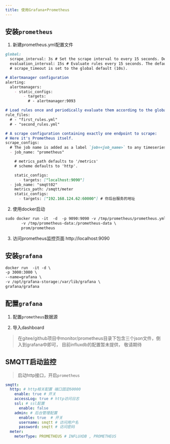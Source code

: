 ```yaml
---
title: 使用Grafana+Prometheus
---
```


##  安装`prometheus`

1.  新建prometheus.yml配置文件

```markdown
global:
  scrape_interval: 3s # Set the scrape interval to every 15 seconds. Default is every 1 minute.
  evaluation_interval: 15s # Evaluate rules every 15 seconds. The default is every 1 minute.
  # scrape_timeout is set to the global default (10s).

# Alertmanager configuration
alerting:
  alertmanagers:
    - static_configs:
        - targets:
          # - alertmanager:9093

# Load rules once and periodically evaluate them according to the global 'evaluation_interval'.
rule_files:
  # - "first_rules.yml"
  # - "second_rules.yml"

# A scrape configuration containing exactly one endpoint to scrape:
# Here it's Prometheus itself.
scrape_configs:
  # The job name is added as a label `job=<job_name>` to any timeseries scraped from this config.
  - job_name: "prometheus"

    # metrics_path defaults to '/metrics'
    # scheme defaults to 'http'.

    static_configs:
      - targets: ["localhost:9090"]
  - job_name: "smqtt02"
    metrics_path: /smqtt/meter
    static_configs:
      - targets: ["192.168.124.62:60000"] # 你后台服务的地址

```
2. 使用docker启动
```markdown
sudo docker run -it  -d  -p 9090:9090 -v /tmp/prometheus/prometheus.yml:/etc/prometheus/prometheus.yml \
       -v /tmp/prometheus-data:/prometheus-data \
       prom/prometheus
```
3. 访问prometheus监控页面
 http://localhost:9090

##  安装`grafana`

```markdown
docker run  -it -d \
-p 3000:3000 \
--name=grafana \
-v /opt/grafana-storage:/var/lib/grafana \
grafana/grafana
```
## 配置`grafana`

1.  配置`prometheus`数据源

2.  导入dashboard

> 在gitee/github项目中monitor/prometheus目录下包含三个json文件，倒入到grafana中即可，
> 目前influxdb的配置暂未提供， 敬请期待



## SMQTT启动监控

> 启动http接口，开启`prometheus`

```yaml
smqtt:
  http: # http相关配置 端口固定60000
    enable: true # 开关
    accessLog: true # http访问日志
    ssl: # ssl配置
      enable: false
    admin: # 后台管理配置
      enable: true  # 开关
      username: smqtt # 访问用户名
      password: smqtt # 访问密码
  meter:
    meterType: PROMETHEUS # INFLUXDB , PROMETHEUS
    
```










